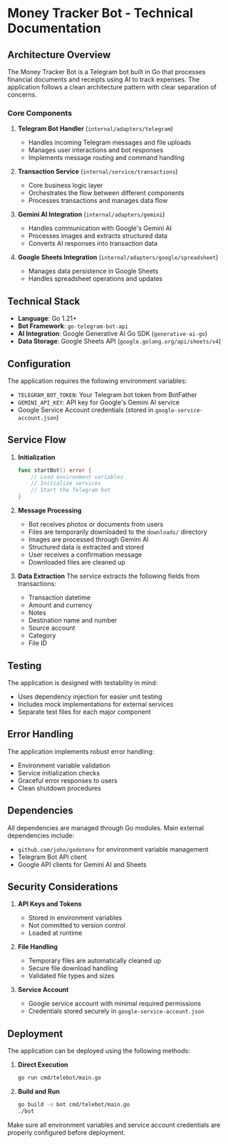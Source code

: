 # Money Tracker Bot - Technical Documentation

## Architecture Overview

The Money Tracker Bot is a Telegram bot built in Go that processes financial documents and receipts using AI to track expenses. The application follows a clean architecture pattern with clear separation of concerns.

### Core Components

1. **Telegram Bot Handler** (`internal/adapters/telegram`)
   - Handles incoming Telegram messages and file uploads
   - Manages user interactions and bot responses
   - Implements message routing and command handling

2. **Transaction Service** (`internal/service/transactions`)
   - Core business logic layer
   - Orchestrates the flow between different components
   - Processes transactions and manages data flow

3. **Gemini AI Integration** (`internal/adapters/gemini`)
   - Handles communication with Google's Gemini AI
   - Processes images and extracts structured data
   - Converts AI responses into transaction data

4. **Google Sheets Integration** (`internal/adapters/google/spreadsheet`)
   - Manages data persistence in Google Sheets
   - Handles spreadsheet operations and updates

## Technical Stack

- **Language**: Go 1.21+
- **Bot Framework**: `go-telegram-bot-api`
- **AI Integration**: Google Generative AI Go SDK (`generative-ai-go`)
- **Data Storage**: Google Sheets API (`google.golang.org/api/sheets/v4`)

## Configuration

The application requires the following environment variables:

- `TELEGRAM_BOT_TOKEN`: Your Telegram bot token from BotFather
- `GEMINI_API_KEY`: API key for Google's Gemini AI service
- Google Service Account credentials (stored in `google-service-account.json`)

## Service Flow

1. **Initialization**
   ```go
   func startBot() error {
       // Load environment variables
       // Initialize services
       // Start the Telegram bot
   }
   ```

2. **Message Processing**
   - Bot receives photos or documents from users
   - Files are temporarily downloaded to the `downloads/` directory
   - Images are processed through Gemini AI
   - Structured data is extracted and stored
   - User receives a confirmation message
   - Downloaded files are cleaned up

3. **Data Extraction**
   The service extracts the following fields from transactions:
   - Transaction datetime
   - Amount and currency
   - Notes
   - Destination name and number
   - Source account
   - Category
   - File ID

## Testing

The application is designed with testability in mind:

- Uses dependency injection for easier unit testing
- Includes mock implementations for external services
- Separate test files for each major component

## Error Handling

The application implements robust error handling:
- Environment variable validation
- Service initialization checks
- Graceful error responses to users
- Clean shutdown procedures

## Dependencies

All dependencies are managed through Go modules. Main external dependencies include:
- `github.com/joho/godotenv` for environment variable management
- Telegram Bot API client
- Google API clients for Gemini AI and Sheets

## Security Considerations

1. **API Keys and Tokens**
   - Stored in environment variables
   - Not committed to version control
   - Loaded at runtime

2. **File Handling**
   - Temporary files are automatically cleaned up
   - Secure file download handling
   - Validated file types and sizes

3. **Service Account**
   - Google service account with minimal required permissions
   - Credentials stored securely in `google-service-account.json`

## Deployment

The application can be deployed using the following methods:

1. **Direct Execution**
   ```bash
   go run cmd/telebot/main.go
   ```

2. **Build and Run**
   ```bash
   go build -o bot cmd/telebot/main.go
   ./bot
   ```

Make sure all environment variables and service account credentials are properly configured before deployment.
